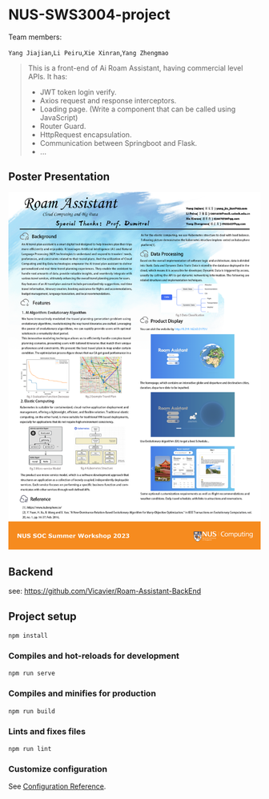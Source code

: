 # NUS-SWS3004-project
Team members:

`Yang Jiajian`,`Li Peiru`,`Xie Xinran`,`Yang Zhengmao`
> This is a front-end of Ai Roam Assistant, having commercial level APIs. It has:
> + JWT token login verify.
> + Axios request and response interceptors.
> + Loading page. (Write a component that can be called using JavaScript)
> + Router Guard.
> + HttpRequest encapsulation.
> + Communication between Springboot and Flask.
> + ...

## Poster Presentation
![poster](./SWS3004_02.png)

## Backend
see: https://github.com/Vicavier/Roam-Assistant-BackEnd

## Project setup
```
npm install
```

### Compiles and hot-reloads for development
```
npm run serve
```

### Compiles and minifies for production
```
npm run build
```

### Lints and fixes files
```
npm run lint
```

### Customize configuration
See [Configuration Reference](https://cli.vuejs.org/config/).
